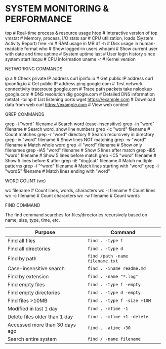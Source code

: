 # SYSTEM MONITORING & PERFORMANCE


top          # Real-time process & resource usage
htop         # Interactive version of top
vmstat       # Memory, process, I/O stats
sar          # CPU utilization, loads (System Activity Report)
free -m      # RAM usage in MB
df -h        # Disk usage in human-readable format
who          # Show logged-in users
whoami       # Show current user with date and time
uptime       # System uptime
last         # User login history since system start
lscpu        # CPU information
uname -r     # Kernel version

NETWORKING COMMANDS

ip a                  # Check private IP address
curl ipinfo.io        # Get public IP address
curl ipconfig.io      # Get public IP address
ping google.com       # Test network connectivity
traceroute google.com # Trace path packets take
nslookup google.com   # DNS resolution
dig google.com        # Detailed DNS information
netstat -tulnp        # List listening ports
wget https://example.com # Download data from web
curl https://example.com # View web content

GREP COMMANDS

grep -i "word" filename       # Search word (case-insensitive)
grep -in "word" filename      # Search word, show line numbers
grep -ic "word" filename      # Count matches
grep -r "word" directory      # Search recursively in directory
grep -iv "word" filename      # Show lines NOT matching
grep -w "word" filename       # Match whole word
grep -il "word" filename      # Show only filenames
grep -iA5 "word" filename     # Show 5 lines after match
grep -iB5 "word" filename     # Show 5 lines before match
grep -iC5 "word" filename     # Show 5 lines before & after
grep -iE "dog|cat" filename   # Match multiple patterns
grep -i "^word" filename      # Match lines starting with "word"
grep -i "word$" filename      # Match lines ending with "word"


WORD COUNT (wc)

wc filename    # Count lines, words, characters
wc -l filename # Count lines
wc -c filename # Count characters
wc -w filename # Count words


FIND COMMAND

The find command searches for files/directories recursively based on name, size, type, time, etc.

| Purpose                        | Command                         |
| ------------------------------ | ------------------------------- |
| Find all files                 | `find . -type f`                |
| Find all directories           | `find . -type d`                |
| Find by path                   | `find /path -name filename.txt` |
| Case-insensitive search        | `find . -iname readme.md`       |
| Find by extension              | `find . -name "*.log"`          |
| Find empty files               | `find . -type f -empty`         |
| Find empty directories         | `find . -type d -empty`         |
| Find files >10MB               | `find . -type f -size +10M`     |
| Modified in last 1 day         | `find . -mtime -1`              |
| Delete files older than 1 day  | `find . -mtime +1 -delete`      |
| Accessed more than 30 days ago | `find . -atime +30`             |
| Search entire system           | `find / -name filename`         |
